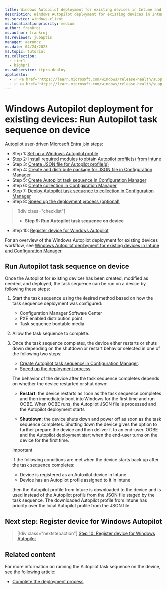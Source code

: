 ```yaml
---
title: Windows Autopilot deployment for existing devices in Intune and Configuration Manager - Step 9 of 10 - Run Autopilot task sequence on device
description: Windows Autopilot deployment for existing devices in Intune and Configuration Manager - Step 9 of 10 - Run Autopilot task sequence on device.
ms.service: windows-client
ms.localizationpriority: medium
author: frankroj
ms.author: frankroj
ms.reviewer: jubaptis
manager: aaroncz
ms.date: 04/24/2023
ms.topic: tutorial
ms.collection:
  - tier1
  - highpri
ms.subservice: itpro-deploy
appliesto:
  - ✅ <a href="https://learn.microsoft.com/windows/release-health/supported-versions-windows-client" target="_blank">Windows 11</a>
  - ✅ <a href="https://learn.microsoft.com/windows/release-health/supported-versions-windows-client" target="_blank">Windows 10</a>
---
```


# Windows Autopilot deployment for existing devices: Run Autopilot task sequence on device

Autopilot user-driven Microsoft Entra join steps:
- Step 1: [Set up a Windows Autopilot profile](setup-autopilot-profile.md)
- Step 2: [Install required modules to obtain Autopilot profile(s) from Intune](install-modules.md)
- Step 3: [Create JSON file for Autopilot profile(s)](create-json-file.md)
- Step 4: [Create and distribute package for JSON file in Configuration Manager](create-json-package.md)
- Step 5: [Create Autopilot task sequence in Configuration Manager](create-autopilot-task-sequence.md)
- Step 6: [Create collection in Configuration Manager](create-collection.md)
- Step 7: [Deploy Autopilot task sequence to collection in Configuration Manager](deploy-autopilot-task-sequence.md)
- Step 8: [Speed up the deployment process (optional)](speed-up-deployment.md)
> [!div class="checklist"]
> - **Step 9: Run Autopilot task sequence on device**
- Step 10: [Register device for Windows Autopilot](register-device.md)

For an overview of the Windows Autopilot deployment for existing devices workflow, see [Windows Autopilot deployment for existing devices in Intune and Configuration Manager](existing-devices-workflow.md#workflow).

## Run Autopilot task sequence on device

Once the Autopilot for existing devices has been created, modified as needed, and deployed, the task sequence can be run on a device by following these steps:

1. Start the task sequence using the desired method based on how the task sequence deployment was configured:

   - Configuration Manager Software Center
   - PXE enabled distribution point
   - Task sequence bootable media

1. Allow the task sequence to complete.

1. Once the task sequence completes, the device either restarts or shuts down depending on the shutdown or restart behavior selected in one of the following two steps:

   - [Create Autopilot task sequence in Configuration Manager](create-autopilot-task-sequence.md#modify-the-task-sequence-to-account-for-sysprep-command-line-configuration).
   - [Speed up the deployment process](run-autopilot-task-sequence.md).

    The behavior of the device after the task sequence completes depends on whether the device restarted or shut down:

   - **Restart**: the device restarts as soon as the task sequence completes and then immediately boot into Windows for the first time and run OOBE. When OOBE runs, the Autopilot JSON file is processed and the Autopilot deployment starts.

   - **Shutdown**: the device shuts down and power off  as soon as the task sequence completes. Shutting down the device gives the option to further prepare the device and then deliver it to an end-user. OOBE and the Autopilot deployment start when the end-user turns on the device for the first time.

    > [!IMPORTANT]
    >
    > If the following conditions are met when the device starts back up after the task sequence completes:
    >
    > - Device is registered as an Autopilot device in Intune
    > - Device has an Autopilot profile assigned to it in Intune
    >
    > then the Autopilot profile from Intune is downloaded to the device and is used instead of the Autopilot profile from the JSON file staged by the task sequence. The downloaded Autopilot profile from Intune has priority over the local Autopilot profile from the JSON file.

## Next step: Register device for Windows Autopilot

> [!div class="nextstepaction"]
> [Step 10: Register device for Windows Autopilot](register-device.md)

## Related content

For more information on running the Autopilot task sequence on the device, see the following article:

- [Complete the deployment process](../../existing-devices.md#complete-the-deployment-process).
